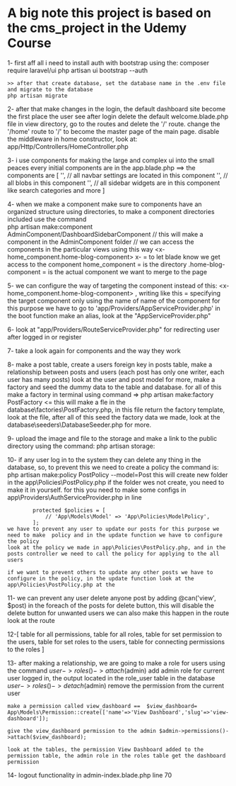 # A big note this project is based on the cms_project in the Udemy Course

1- first aff all i need to install auth with bootstrap using the: 
    composer require laravel/ui
    php artisan ui bootstrap --auth
    
    >> after that create database, set the database name in the .env file and migrate to the database 
    php artisan migrate
2- after that make changes in the login, the default dashboard site become the first place the user see after login
    delete the default welcome.blade.php file in view directory, go to the routes and delete the '/' route.
    change the '/home' route to '/' to become the master page of the main page.
    disable the middleware in home constructor, look at: app/Http/Controllers/HomeController.php
    
    
    
    
3- i use components for making the large and complex ui into the small peaces
    every initial components are in the app.blade.php ==> the components are 
    [
        '<x-home-navbar-component />', // all navbar settings are located in this component
        '<x-home-blog-component />',   // all blobs in this component
        '<x-home-sidebar-wedgets-component />', // all sidebar widgets are in this component like search categories and more
    ]    

4- when we make a component make sure to components have an organized structure using directories,
    to make a component directories included use the command  
    php artisan make:component AdminComponent/DashboardSidebarComponent // this will make a component in the AdminComponent folder
        // we can access the components in the particular views using this way 
        <x-home_component.home-blog-component>
        x- = to let blade know we get access to the component
        home_component = is the directory
        .home-blog-component = is the actual component we want to merge to the page

5-  we can configure the way of targeting the component instead of this: <x-home_component.home-blog-component> , writing like this <x-home-blog-component> = specifying the target component only using the name of name of the component
    for this purpose we have to go to 'app/Providers/AppServiceProvider.php' in the boot function make an alias, look at the "AppServiceProvider.php"
    
    
6- look at "app/Providers/RouteServiceProvider.php" for redirecting user after logged in or register

7- take a look again for components and the way they work 

8- make a post table, create a users foreign key in posts table, make a relationship between posts and users (each post has only one writer, each user has many posts) look at the user and post model for more, make a factory and seed the dummy data to the table and database. 
for all of this make a factory in terminal using command => php artisan make:factory PostFactory <= this will make a fle in the database\factories\PostFactory.php, 
in this file return the factory template, look at the file, after all of this seed the factory data we made, look at the database\seeders\DatabaseSeeder.php for more.

9- upload the image and file to the storage and make a link to the public directory using the command: php artisan storage:

10- if any user log in to the system they can delete any thing in the database, so, to prevent this we need to create a policy
    the command is: php artisan make:policy PostPolicy --model=Post this will create new folder in the app\Policies\PostPolicy.php
    if the folder wes not create, you need to make it in yourself. for this you need to make some configs in app\Providers\AuthServiceProvider.php
    in line 

            protected $policies = [
                // 'App\Models\Model' => 'App\Policies\ModelPolicy',
            ];
    we have to prevent any user to update our posts for this purpose we need to make  policy and in the update function we have to configure the policy 
    look at the policy we made in app\Policies\PostPolicy.php, and in the posts controller we need to call the policy for applying to the all users

    if we want to prevent others to update any other posts we have to configure in the policy, in the update function look at the app\Policies\PostPolicy.php at the 

11- we can prevent any user delete anyone post by adding @can('view', $post) in the foreach of the posts for delete button, this will disable the delete button for unwanted users
    we can also make this happen in the route look at the route

12-[ 
        table for all permissions,
        table for all roles,
        table for set permission to the users,
        table for set roles to the users,
        table for connecting permissions to the roles
   ]

13- after making a relationship, we are going to make a role for users using the command
    $user->roles()->attach($admin)
    add admin role for current user logged in, the output located in the role_user table in the database
    $user->roles()->detach($admin)
    remove the permission from the current user
    
    make a permission called view_dashboard ==  $view_dashboard= App\Models\Permission::create(['name'=>'View Dashboard','slug'=>'view-dashboard']);
    
    give the view_dashboard permission to the admin $admin->permissions()->attach($view_dashboard);
    
    look at the tables, the permission View Dashboard added to the permission table, the admin role in the roles table get the dashboard permission 
    
14- logout functionality in admin-index.blade.php line 70

